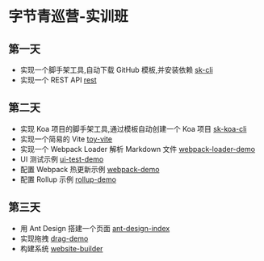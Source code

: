 # 字节青巡营-实训班

## 第一天

- 实现一个脚手架工具,自动下载 GitHub 模板,并安装依赖 [sk-cli](01-day/sk-cli/)
- 实现一个 REST API [rest](01-day/rest/)

## 第二天

- 实现 Koa 项目的脚手架工具,通过模板自动创建一个 Koa 项目 [sk-koa-cli](02-day/sk-koa-cli/)
- 实现一个简易的 Vite [toy-vite](02-day/toy-vite/)
- 实现一个 Webpack Loader 解析 Markdown 文件 [webpack-loader-demo](02-day/webpack-loader-demo/)
- UI 测试示例 [ui-test-demo](02-day/ui-test-demo/)
- 配置 Webpack 热更新示例 [webpack-demo](02-day/webpack-demo/)
- 配置 Rollup 示例 [rollup-demo](02-day/rollup-demo/)

## 第三天

- 用 Ant Design 搭建一个页面 [ant-design-index](03-day/ant-design-index/)
- 实现拖拽 [drag-demo](03-day/drag-demo/)
- 构建系统 [website-builder](03-day/website-builder/)
